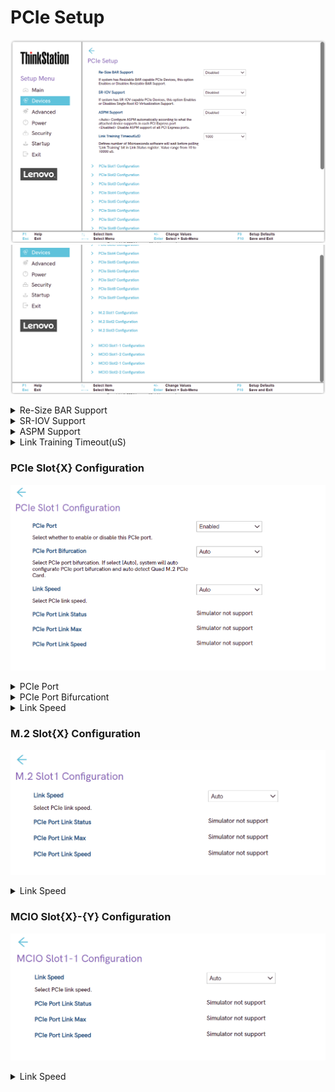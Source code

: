 # PCIe Setup #

![](./img/ts_pciesetup_px1.png)
![](./img/ts_pciesetup_px2.png)
<!--![](./img/ts_pciesetup_px.png)
![](./img/ts_pciesetup_px_2.png)-->

<details><summary>Re-Size BAR Support</summary>
If system has Resizable BAR capable PCIe Devices, this option
Enables or Disables Resizable BAR Support.
Options:

1. **Disabled** – Default.
2. Enabled.

| WMI Setting name | Values | SVP / SMP Req'd | AMD/Intel |
|:---|:---|:---|:---|
| ReSizeBARSupport  | Enabled, Disabled | Yes | Both |
</details>


<details><summary>SR-IOV Support</summary>
If system has SR-IOV capable PCIe Devices, this option Enables
or Disables Single Root IO Virtualization Support.

Options:

1. **Disabled** – Default.
2. Enabled.

| WMI Setting name | Values | SVP / SMP Req'd | AMD/Intel |
|:---|:---|:---|:---|
| SRIOVSupport   | Enabled, Disabled | Yes | Both |
</details>

<details><summary>ASPM Support</summary>
<Auto> Configure ASPM automatically according to what the
attached device supports in each PCI Express port
<Disabled> Disable ASPM support of all PCI Express ports.

Options:

1. **Disabled** – Default.
2. Auto.

| WMI Setting name | Values | SVP / SMP Req'd | AMD/Intel |
|:---|:---|:---|:---|
| ASPMSupport   | Disabled, Auto | Yes | Both | 
</details>

<details><summary>Link Training Timeout(uS)</summary>
Defines number of Microseconds software will wait before polling
'Link Training' bit in Link Status register. Value range from 10 to 10000 uS.
Options:

1. **1000** – Default.
2. Simulator not support.

</details>


<!-- Need to add all of the PCIe Slotx Configurations 
These will likely be subheader drop downs
-->
### PCIe Slot{X} Configuration ###

![](./img/ts_pcieslotconfig.png)

<details><summary>PCIe Port</summary>
Select whether to enable or disable this PCIe port.

Options:

1. **Enabled** – Default.
2. Disabled.

| WMI Setting name | Values | SVP / SMP Req'd | AMD/Intel |
|:---|:---|:---|:---|
| PCIeSlotXPort | Enabled, Disabled | Yes | Both | 

?> In the WMI class name, X represents the slot number.
</details>



<details><summary>PCIe Port Bifurcationt</summary>
Select PCIe port bifurcation. If select [Auto], system will auto
configurate PCIe port bifurcation and auto detect Quad M.2 PCIe Card.

Options:

1. **Auto** – Default.
2. x4x4x4x4.
3. x8x8.
4. x16

| WMI Setting name | Values | SVP / SMP Req'd | AMD/Intel |
|:---|:---|:---|:---|
| PCIeSlotXBifurcation   | x4x4x4x4, x8x8, x16, Auto | Yes | Both | 

?> In the WMI class name, X represents the slot number.
</details>

<details><summary>Link Speed</summary>
Select PCEi Link Speed.

Options:

1. **Auto** – Default.
2. Gen 1 (2.5 GT/s).
3. Gen 2 (5 GT/s).
4. Gen 3 (8 GT/s).
5. Gen 4 (16 GT/s)

| WMI Setting name | Values | SVP / SMP Req'd | AMD/Intel |
|:---|:---|:---|:---|
| PCIeSlotXLinkSpeed | Auto, Gen 1 (2.5 GT/s), Gen 2 (5 GT/s), Gen 3 (8 GT/s), Gen 4 (16 GT/s) | Yes | Both | 

?> In the WMI class name, X represents the slot number.
</details>

### M.2 Slot{X} Configuration ###

![](./img/ts_m2slotconfig.png)

<details><summary>Link Speed</summary>
Select PCIe Link Speed.

Options:

1. **Auto** – Default.
2. Gen 1 (2.5 GT/s).
3. Gen 2 (5 GT/s).
4. Gen 3 (8 GT/s).
5. Gen 4 (16 GT/s)
6. Gen 5 (32 GT/s)

| WMI Setting name | Values | SVP / SMP Req'd | AMD/Intel |
|:---|:---|:---|:---|
| M2SlotXLinkSpeed | Auto, Gen 1 (2.5 GT/s), Gen 2 (5 GT/s), Gen 3 (8 GT/s), Gen 4 (16 GT/s), Gen 5 (32 GT/s) | Yes | Both | 

?> In the WMI class name, X represents the slot number.
</details>

### MCIO Slot{X}-{Y} Configuration

![](./img/ts_mcioslotconfig.png)

<details><summary>Link Speed</summary>
Select PCIe Link Speed.

Options:

1. **Auto** – Default.
2. Gen 1 (2.5 GT/s).
3. Gen 2 (5 GT/s).
4. Gen 3 (8 GT/s).
5. Gen 4 (16 GT/s)
6. Gen 5 (32 GT/s)

| WMI Setting name | Values | SVP / SMP Req'd | AMD/Intel |
|:---|:---|:---|:---|
| MCIOSlotXYLinkSpeed | Auto, Gen 1 (2.5 GT/s), Gen 2 (5 GT/s), Gen 3 (8 GT/s), Gen 4 (16 GT/s), Gen 5 (32 GT/s) | Yes | Intel | 

?> In the WMI class name, X & Y represents the slot numbers.
</details>

